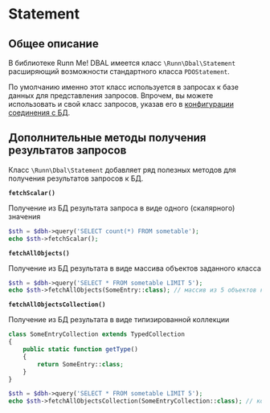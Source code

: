 Statement
===

Общее описание
--------------

В библиотеке Runn Me! DBAL имеется класс `\Runn\Dbal\Statement` расширяющий возможности стандартного класса `PDOStatement`.

По умолчанию именно этот класс используется в запросах к базе данных для представления запросов. Впрочем, вы можете
использовать и свой класс запросов, указав его в [конфигурации соединения с БД](./dbh.md).

Дополнительные методы получения результатов запросов
----------------------------------------------------

Класс `\Runn\Dbal\Statement` добавляет ряд полезных методов для получения результатов запросов к БД.

**`fetchScalar()`**

Получение из БД результата запроса в виде одного (скалярного) значения

```php
$sth = $dbh->query('SELECT count(*) FROM sometable');
echo $sth->fetchScalar();
```

**`fetchAllObjects()`**

Получение из БД результата в виде массива объектов заданного класса

```php
$sth = $dbh->query('SELECT * FROM sometable LIMIT 5');
echo $sth->fetchAllObjects(SomeEntry::class); // массив из 5 объектов класса SomeEntry
```

**`fetchAllObjectsCollection()`**

Получение из БД результата в виде типизированной коллекции

```php
class SomeEntryCollection extends TypedCollection
{
    public static function getType()
    {
        return SomeEntry::class;
    }
}

$sth = $dbh->query('SELECT * FROM sometable LIMIT 5');
echo $sth->fetchAllObjectsCollection(SomeEntryCollection::class); // коллекция класса SomeEntryCollection, состоящая из 5 объектов класса SomeEntry
```
